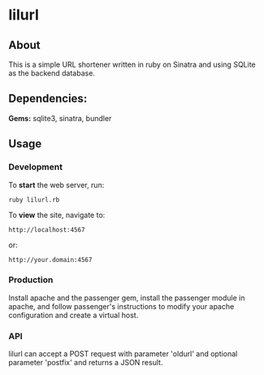 # lilurl

## About

This is a simple URL shortener written in ruby on Sinatra
and using SQLite as the backend database.

## Dependencies:

**Gems:** sqlite3, sinatra, bundler

## Usage

### Development

To **start** the web server, run:

    ruby lilurl.rb

To **view** the site, navigate to:

    http://localhost:4567

or:

    http://your.domain:4567

### Production 

Install apache and the passenger gem, install the passenger module in apache,
and follow passenger's instructions to modify your apache configuration
and create a virtual host.

### API

lilurl can accept a POST request with parameter 'oldurl' and optional
parameter 'postfix' and returns a JSON result.
